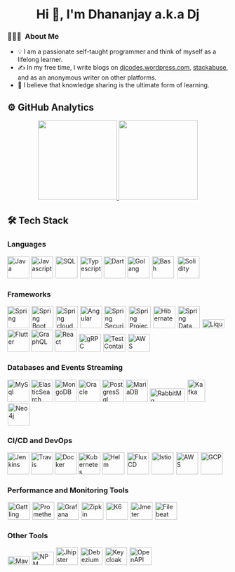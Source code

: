 <h1 align="center">Hi 👋, I'm Dhananjay a.k.a Dj</h1>

### 👨🏻‍💻 &nbsp;About Me

- 💡 I am a passionate self-taught programmer and think of myself as a lifelong learner.
- ✍ In my free time, I write blogs on [djcodes.wordpress.com](https://djcodes.wordpress.com/), [stackabuse](https://stackabuse.com/author/dhananjay/), and as an anonymous writer on other platforms.
- 🌱 I believe that knowledge sharing is the ultimate form of learning.

## ⚙ GitHub Analytics

<p align="center">
<a href="https://github.com/dhananjay12">
  <img height="180em" src="https://github-readme-stats-eight-theta.vercel.app/api?username=dhananjay12&show_icons=true&theme=cobalt&include_all_commits=true&count_private=true"/>
  <img height="180em" src="https://github-readme-stats-eight-theta.vercel.app/api/top-langs/?username=dhananjay12&layout=compact&langs_count=8&theme=cobalt"/>
</a>
</p>

## 🛠 Tech Stack

### Languages

<div>
<img title="Java" src="https://logo.letskhabar.com/img?tool=java" width="50px"> 
<img title="Javascript" src="https://logo.letskhabar.com/img?tool=javascript" width="50px">
<img title="SQL" src="http://www.iconhot.com/icon/png/coded/64/sql-1.png" width="50px" style="border: 2px solid white">
<img title="Typescript" src="https://logo.letskhabar.com/img?tool=typescript" width="50px">
<img title="Dart" src="https://logo.letskhabar.com/img?tool=dart" width="50px">
<img title="Golang" src="https://logo.letskhabar.com/img?tool=golang" width="50px">
<img title="Bash" src="https://www.cyberciti.biz/media/new/category/old/terminal.png" width="50px" style="border: 2px solid white">
<img title="Solidity" src="https://docs.soliditylang.org/en/v0.8.1/_images/logo.svg" width="50px" style="border: 2px solid white">
</div>

### Frameworks

<div>
<img title="Spring" src="https://logo.letskhabar.com/img?tool=spring" width="50px">
<img title="Spring Boot" src="https://pbs.twimg.com/profile_images/1235868806079057921/fTL08u_H_400x400.png" width="50px" style="border: 1px solid white">
<img title="Spring cloud" src="https://avatars.githubusercontent.com/u/8216893?s=200&v=4" width="50px" style="border: 1px solid white">
<img title="Angular" src="https://logo.letskhabar.com/img?tool=angularjs" width="50px">
<img title="Spring Security" src="https://pbs.twimg.com/profile_images/1235983944463585281/AWCKLiJh_400x400.png" width="50px" style="border: 1px solid white">
<img title="Spring Project Reactor" src="https://pbs.twimg.com/profile_images/1235875169127796736/yuLH2iKt_400x400.png" width="50px" style="border: 1px solid white">
<img title="Hibernate" src="https://hibernate.org//images/hibernate-logo.svg" width="50px" height="50px" style="border: 1px solid white">
<img title="Spring Data" src="https://pbs.twimg.com/profile_images/1235945452304031744/w55Uc_O9_400x400.png" width="50px" height="50px" style="border: 1px solid white">
<img title="Liquibase" src="https://www.liquibase.org/wp-content/uploads/sites/6/2020/05/Liquibase_community_logo_horizontal_RGB.png" width="50px" height="20px" style="border: 1px solid white">
<img title="Flutter" src="https://logo.letskhabar.com/img?tool=flutter" width="50px">
<img title="GraphQL" src="https://logo.letskhabar.com/img?tool=graphql" width="50px">
<img title="React" src="https://logo.letskhabar.com/img?tool=react" width="50px">
<img title="gRPC" src="https://grpc.io/img/logos/grpc-icon-color.png" width="50px" height="40px" style="border: 1px solid white">
<img title="TestContainers" src="https://d33wubrfki0l68.cloudfront.net/13c9a4b570398ec611da4ec48085caaa48c5f2d2/39fb0/logo.svg" width="50px" height="40px" style="border: 1px solid white">
<img title="AWS Serverless" src="https://solidstudio.io/img/blog/serverless/AWS_Lambda_logo.png?ver=1" width="50px" height="40px" style="border: 1px solid white">
</div>

### Databases and Events Streaming

<div>
<img title="MySql" src="https://logo.letskhabar.com/img?tool=mysql" width="50px">
<img title="ElasticSearch" src="https://logo.letskhabar.com/img?tool=elasticsearch" width="50px">
<img title="MongoDB" src="https://logo.letskhabar.com/img?tool=mongodb" width="50px">
<img title="Oracle" src="https://logo.letskhabar.com/img?tool=oracle" width="50px">
<img title="PostgresSql" src="https://logo.letskhabar.com/img?tool=postgresql" width="50px">
<img title="MariaDB" src="https://logo.letskhabar.com/img?tool=mariadb" width="50px">
<img title="RabbitMq" src="https://upload.wikimedia.org/wikipedia/commons/7/71/RabbitMQ_logo.svg" width="80px" height="30px" style="border: 1px solid white">
<img title="Kafka" src="https://upload.wikimedia.org/wikipedia/commons/thumb/0/05/Apache_kafka.svg/1200px-Apache_kafka.svg.png" width="40px" height="50px" style="border: 1px solid white">
<img title="Neo4j" src="https://dist.neo4j.com/wp-content/uploads/neo4j_logo_globe1.png" width="50px" height="50px" style="border: 1px solid white">
</div>

### CI/CD and DevOps

<div>
<img title="Jenkins" src="https://logo.letskhabar.com/img?tool=jenkins" width="50px">
<img title="Travis" src="https://logo.letskhabar.com/img?tool=travis" width="50px">
<img title="Docker" src="https://logo.letskhabar.com/img?tool=docker" width="50px">
<img title="Kubernetes" src="https://logo.letskhabar.com/img?tool=kubernetes" width="50px">
<img title="Helm" src="https://helm.sh/img/helm.svg" width="50px" height="50px" style="border: 1px solid white">
<img title="FluxCD" src="https://docs.fluxcd.io/en/1.21.1/_files/flux-icon@2x.png" width="50px" height="50px" style="border: 1px solid white">
<img title="Istio" src="https://istio.io/latest/img/istio-whitelogo-bluebackground-unframed.svg" width="50px" height="50px" style="border: 1px solid white">
<img title="AWS" src="https://upload.wikimedia.org/wikipedia/commons/thumb/9/93/Amazon_Web_Services_Logo.svg/1280px-Amazon_Web_Services_Logo.svg.png" width="50px" height="50px" style="border: 1px solid white">
<img title="GCP" src="https://cloud.google.com/images/social-icon-google-cloud-1200-630.png" width="50px" height="50px" style="border: 1px solid white">
</div>

### Performance and Monitoring Tools

<div>
<img title="Gattling" src="https://gatling.io/wp-content/uploads/2019/06/Gatling-new-design.png" width="50px" height="40px" style="border: 1px solid white">
<img title="Prometheus" src="https://assets-global.website-files.com/5936cb8d0ccd8d78aca827c5/5a8c3ea383182b000179d38a_256x256%20webclip_webclip.png" width="50px" height="40px" style="border: 1px solid white">
<img title="Grafana" src="https://pbs.twimg.com/profile_images/1204869696132190212/HxPK_45O_400x400.jpg" width="50px" height="40px" style="border: 1px solid white">
<img title="Zipkin" src="https://pbs.twimg.com/profile_images/2284456438/8leuukuhknbc8fj0eg42_400x400.png" width="50px" height="40px" style="border: 1px solid white">
<img title="K6" src="https://k6.io/images/landscape-icon.png" width="50px" height="40px" style="border: 1px solid white">
<img title="Jmeter" src="https://pbs.twimg.com/profile_images/721661302196842496/8mAJQD05_400x400.jpg" width="50px" height="40px" style="border: 1px solid white">
<img title="Filebeat" src="https://coralogix.com/wp-content/uploads/2018/04/Filebeat.jpg" width="50px" height="40px" style="border: 1px solid white">
</div>


### Other Tools

<div>
<img title="Maven" src="https://upload.wikimedia.org/wikipedia/commons/thumb/0/0b/Maven_logo.svg/510px-Maven_logo.svg.png" height="20px" width="50px" style="border: 1px solid white">
<img title="NPM" src="https://logo.letskhabar.com/img?tool=npm" width="50px" height="30px">
<img title="Jhipster" src="https://upload.wikimedia.org/wikipedia/commons/5/56/JHipster-logo.png" width="50px" height="40px" style="border: 1px solid white">
<img title="Debezium" src="https://pbs.twimg.com/profile_images/790917668517752832/IkKA5JgJ_400x400.jpg" width="50px" height="40px" style="border: 1px solid white">
<img title="Keycloak" src="https://aws1.discourse-cdn.com/free1/uploads/keycloak/original/1X/eb342909d95cf32cbb7517610022c6a0046a9ffb.png" width="50px" height="40px" style="border: 1px solid white">
<img title="OpenAPI" src="https://pbs.twimg.com/profile_images/950508436935995393/L8C2-2bd_400x400.jpg" width="50px" height="40px" style="border: 1px solid white">
</div>